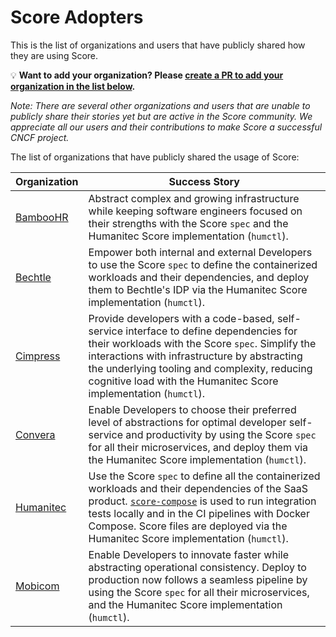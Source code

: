 # Score Adopters

This is the list of organizations and users that have publicly shared how they are using Score.

💡 **Want to add your organization? Please [create a PR to add your organization in the list below](https://github.com/score-spec/spec/edit/main/ADOPTERS.md).**

_Note: There are several other organizations and users that are unable to publicly share their stories yet but are active in the Score community. We appreciate all our users and their contributions to make Score a successful CNCF project._

The list of organizations that have publicly shared the usage of Score:

| Organization                        | Success Story |
|:------------------------------------|---------------|
| [BambooHR](https://www.bamboohr.com/) | Abstract complex and growing infrastructure while keeping software engineers focused on their strengths with the Score `spec` and the Humanitec Score implementation (`humctl`). |
| [Bechtle](https://www.bechtle.com/) | Empower both internal and external Developers to use the Score `spec` to define the containerized workloads and their dependencies, and deploy them to Bechtle's IDP via the Humanitec Score implementation (`humctl`). |
| [Cimpress](https://cimpress.com/)   | Provide developers with a code-based, self-service interface to define dependencies for their workloads with the Score `spec`. Simplify the interactions with infrastructure by abstracting the underlying tooling and complexity, reducing cognitive load with the Humanitec Score implementation (`humctl`). |
| [Convera](https://convera.com/)     | Enable Developers to choose their preferred level of abstractions for optimal developer self-service and productivity by using the Score `spec` for all their microservices, and deploy them via the Humanitec Score implementation (`humctl`). |
| [Humanitec](https://humanitec.com)  | Use the Score `spec` to define all the containerized workloads and their dependencies of the SaaS product. [`score-compose`](https://docs.score.dev/docs/score-implementation/score-compose/) is used to run integration tests locally and in the CI pipelines with Docker Compose. Score files are deployed via the Humanitec Score implementation (`humctl`). |
| [Mobicom](https://www.mobicom.mn/)  | Enable Developers to innovate faster while abstracting operational consistency. Deploy to production now follows a seamless pipeline by using the Score `spec` for all their microservices, and the Humanitec Score implementation (`humctl`). |
<!-- append the line below to the table
| [name](URL) | brief description of how you are using Score |
-->
